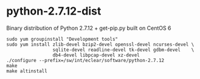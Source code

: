 # python-2.7.12-dist
Binary distribution of Python 2.7.12 + get-pip.py built on CentOS 6

```
sudo yum groupinstall "Development tools"
sudo yum install zlib-devel bzip2-devel openssl-devel ncurses-devel \
                 sqlite-devel readline-devel tk-devel gdbm-devel    \
                 db4-devel libpcap-devel xz-devel
./configure --prefix=/sw/int/eclear/software/python-2.7.12
make
make altinstall
```
